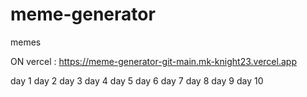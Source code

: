 # meme-generator
 memes

ON vercel : https://meme-generator-git-main.mk-knight23.vercel.app

day 1
day 2
day 3
day 4
day 5
day 6
day 7
day 8
day 9
day 10

